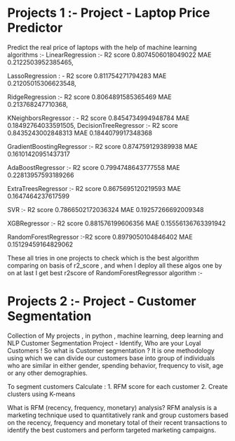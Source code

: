 # Projects 1 :- Project - Laptop Price Predictor

Predict the real price of laptops with the help of machine learning algorithms :- 
LinearRegression :- R2 score 0.8074506018049022
                    MAE 0.2122503952385465, 
                    
LassoRegression : - R2 score 0.811754271794283
                    MAE 0.21205015306623548, 
         
RidgeRegression :- R2 score 0.8064891585365469
                   MAE 0.213768247710368,

KNeighborsRegressor : - R2 score 0.8454734994948784
                        MAE 0.18492764033591505,
DecisionTreeRegressor :- R2 score 0.8435243002848313
                        MAE 0.1844079917348368

GradientBoostingRegressor :- R2 score 0.874759129389938
                             MAE 0.16101420951437317
                             
AdaBoostRegressor :- R2 score 0.7994748643777558
                     MAE 0.22813957593189266

ExtraTreesRegressor :- R2 score 0.8675695120219593
                       MAE 0.1647464237617599

SVR :- R2 score 0.7866502172036324
       MAE 0.19257266692009348

XGBRegressor :- R2 score 0.881576199606356
                MAE 0.15556136763391942


RandomForestRegressor :-R2 score 0.8979050104846402
                        MAE 0.15129459164829062

These all tries in one projects to check which is the best algorithm comparing on basis of r2_score , and when I deploy all these algos one by on at last I get best r2score of RandomForestRegressor algorithm :- 




# Projects 2 :- Project - Customer Segmentation 

Collection of My projects , in python , machine learning, deep learning and NLP
Customer Segmentation Project - Identify, Who are your Loyal Customers !
So what is Customer segmentation ?
It is one methodology using which we can divide our customers base into group of individuals who are similar in either gender, 
spending behavior, frequency to visit, age or any other demographies.

To segment customers  Calculate :
    1. RFM score for each customer
    2. Create clusters using K-means

What is RFM (recency, frequency, monetary) analysis? 
RFM analysis is a marketing technique used to quantitatively rank and group customers based on the recency, 
frequency and monetary total of their recent transactions to identify the best customers 
and perform targeted marketing campaigns.
